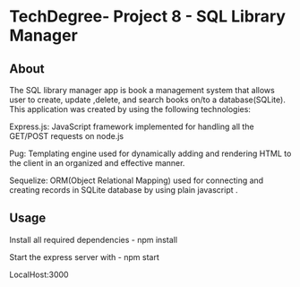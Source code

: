 # TechDegree- Project 8 - SQL Library Manager

## About
The SQL library manager app is book a management system that allows user to create, update ,delete, and search books on/to a database(SQLite). This application was created by using the following technologies:

Express.js: JavaScript framework implemented for handling all the GET/POST requests on node.js

Pug: Templating engine used for dynamically adding and rendering HTML to the client in an organized and effective manner.

Sequelize: ORM(Object Relational Mapping) used for connecting and creating records in SQLite database by using plain javascript .

## Usage

Install all required dependencies
    - npm install

Start the express server with
     - npm start
 
LocalHost:3000  

